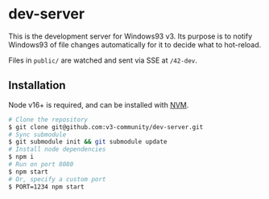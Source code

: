 # dev-server

This is the development server for Windows93 v3. Its purpose is to notify Windows93 of file changes automatically for it to decide what to hot-reload.

Files in `public/` are watched and sent via SSE at `/42-dev`.

## Installation
Node v16+ is required, and can be installed with [NVM](https://github.com/nvm-sh/nvm).

```bash
# Clone the repository
$ git clone git@github.com:v3-community/dev-server.git
# Sync submodule
$ git submodule init && git submodule update
# Install node dependencies
$ npm i
# Run on port 8080
$ npm start
# Or, specify a custom port
$ PORT=1234 npm start
```